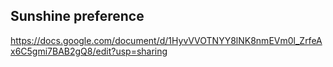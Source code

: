 ## Sunshine preference
https://docs.google.com/document/d/1HyvVVOTNYY8lNK8nmEVm0l_ZrfeAx6C5gmi7BAB2gQ8/edit?usp=sharing
